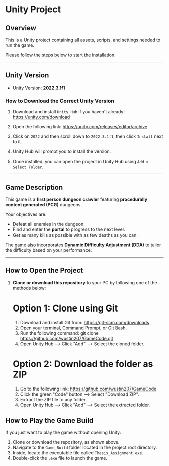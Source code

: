 # Unity Project

## Overview
This is a Unity project containing all assets, scripts, and settings needed to run the game.

Please follow the steps below to start the installation.

---

## Unity Version

- Unity Version: **2022.3.1f1**  

### How to Download the Correct Unity Version

1. Download and install `Unity Hub` if you haven't already: https://unity.com/download

2. Open the following link: https://unity.com/releases/editor/archive

3. Click on `2022` and then scroll down to `2022.3.1f1`, then click `Install` next to it.

4. Unity Hub will prompt you to install the version.

5. Once installed, you can open the project in Unity Hub using `Add > Select Folder`.

---

## Game Description

This game is a **first person dungeon crawler** featuring **procedurally content generated (PCG)** dungeons.

Your objectives are:
- Defeat all enemies in the dungeon.
- Find and enter the **portal** to progress to the next level.
- Get as many kills as possible with as few deaths as you can.

The game also incorporates **Dynamic Difficulty Adjustment (DDA)** to tailor the difficulty based on your performance.

---

## How to Open the Project

1. **Clone or download this repository** to your PC by following one of the methods below:

   # Option 1: Clone using Git

   1. Download and install Git from: https://git-scm.com/downloads  
   2. Open your terminal, Command Prompt, or Git Bash.  
   3. Run the following command: git clone https://github.com/wustin207/GameCode.git
   4. Open Unity Hub --> Click "Add" --> Select the cloned folder.

   # Option 2: Download the folder as ZIP 

   1. Go to the following link: https://github.com/wustin207/GameCode 
   2. Click the green "Code" button --> Select "Download ZIP".  
   3. Extract the ZIP file to any folder.  
   4. Open Unity Hub --> Click "Add" --> Select the extracted folder.

## How to Play the Game Build

If you just want to play the game without opening Unity:

1. Clone or download the repository, as shown above.
2. Navigate to the `Game_Build` folder located in the project root directory.
3. Inside, locate the executable file called `Thesis_Assignment.exe`.
4. Double-click the `.exe` file to launch the game.

